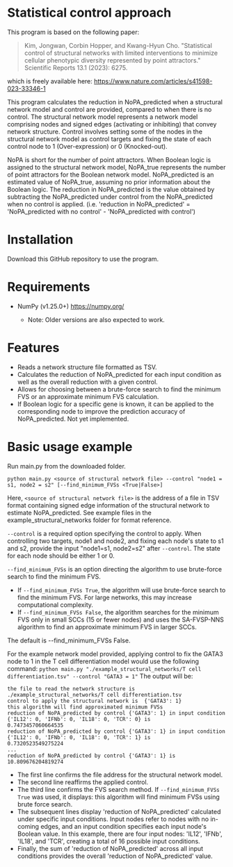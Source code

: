 # Statistical control approach

This program is based on the following paper:
> Kim, Jongwan, Corbin Hopper, and Kwang-Hyun Cho. "Statistical control of structural networks with limited interventions to minimize cellular phenotypic diversity represented by point attractors." Scientific Reports 13.1 (2023): 6275.

which is freely available here: https://www.nature.com/articles/s41598-023-33346-1

This program calculates the reduction in NoPA_predicted when a structural network model and control are provided, compared to when there is no control. 
The structural network model represents a network model comprising nodes and signed edges (activating or inhibiting) that convey network structure. 
Control involves setting some of the nodes in the structural network model as control targets and fixing the state of each control node to 1 (Over-expression) or 0 (Knocked-out).

NoPA is short for the number of point attractors. When Boolean logic is assigned to the structural network model, NoPA_true represents the number of point attractors for the Boolean network model. 
NoPA_predicted is an estimated value of NoPA_true, assuming no prior information about the Boolean logic.
The reduction in NoPA_predicted is the value obtained by subtracting the NoPA_predicted under control from the NoPA_predicted when no control is applied. (i.e. 'reduction in NoPA_predicted' = 'NoPA_predicted with no control' - 'NoPA_predicted with control')

# Installation
Download this GitHub repository to use the program.


# Requirements
- NumPy (v1.25.0+) https://numpy.org/

  - Note: Older versions are also expected to work.

# Features
- Reads a network structure file formatted as TSV.
- Calculates the reduction of NoPA_predicted for each input condition as well as the overall reduction with a given control.
- Allows for choosing between a brute-force search to find the minimum FVS or an approximate minimum FVS calculation.
- If Boolean logic for a specific gene is known, it can be applied to the corresponding node to improve the prediction accuracy of NoPA_predicted. Not yet implemented.

# Basic usage example
Run main.py from the downloaded folder.

```python main.py <source of structural network file> --control "node1 = s1, node2 = s2" [--find_minimum_FVSs <True|False>]```

Here, ```<source of structural network file>``` is the address of a file in TSV format containing signed edge information of the structural network to estimate NoPA_predicted. See example files in the example_structural_networks folder for format reference.

```--control``` is a required option specifying the control to apply. When controlling two targets, node1 and node2, and fixing each node's state to s1 and s2, provide the input "node1=s1, node2=s2" after ```--control```. The state for each node should be either 1 or 0.

```--find_minimum_FVSs``` is an option directing the algorithm to use brute-force search to find the minimum FVS.
- If ```--find_minimum_FVSs True```, the algorithm will use brute-force search to find the minimum FVS. For large networks, this may increase computational complexity.
- If ```--find_minimum_FVSs False```, the algorithm searches for the minimum FVS only in small SCCs (15 or fewer nodes) and uses the SA-FVSP-NNS algorithm to find an approximate minimum FVS in larger SCCs.

The default is --find_minimum_FVSs False.

For the example network model provided, applying control to fix the GATA3 node to 1 in the T cell differentiation model would use the following command:
```python main.py "./example_structural_networks/T cell differentiation.tsv" --control "GATA3 = 1"```
The output will be:
```
the file to read the network structure is  ./example_structural_networks/T cell differentiation.tsv
control to apply the structural network is  {'GATA3': 1}
this algorithm will find approximated minimum FVSs
reduction of NoPA_predicted by control {'GATA3': 1} in input condition {'IL12': 0, 'IFNb': 0, 'IL18': 0, 'TCR': 0} is
0.7473457060664535
reduction of NoPA_predicted by control {'GATA3': 1} in input condition {'IL12': 0, 'IFNb': 0, 'IL18': 0, 'TCR': 1} is
0.7320523549275224
...
reduction of NoPA_predicted by control {'GATA3': 1} is
10.809676204819274
```
- The first line confirms the file address for the structural network model.
- The second line reaffirms the applied control.
- The third line confirms the FVS search method. If ```--find_minimum_FVSs True``` was used, it displays: this algorithm will find minimum FVSs using brute force search.
- The subsequent lines display 'reduction of NoPA_predicted' calculated under specific input conditions. Input nodes refer to nodes with no in-coming edges, and an input condition specifies each input node's Boolean value. In this example, there are four input nodes: 'IL12', 'IFNb', 'IL18', and 'TCR', creating a total of 16 possible input conditions.
- Finally, the sum of 'reduction of NoPA_predicted' across all input conditions provides the overall 'reduction of NoPA_predicted' value.
